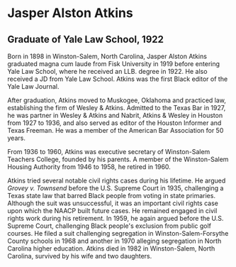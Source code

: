# Jasper Alston Atkins
## Graduate of Yale Law School, 1922
Born in 1898 in Winston-Salem, North Carolina, Jasper Alston Atkins graduated magna cum laude from Fisk University in 1919 before entering Yale Law School, where he received an LLB. degree in 1922. He also received a JD from Yale Law School. Atkins was the first Black editor of the Yale Law Journal. 

After graduation, Atkins moved to Muskogee, Oklahoma and practiced law, establishing the firm of Wesley & Atkins. Admitted to the Texas Bar in 1927, he was partner in Wesley & Atkins and Nabrit, Atkins & Wesley in Houston from 1927 to 1936, and also served as editor of the Houston Informer and Texas Freeman. He was a member of the American Bar Association for 50 years.

From 1936 to 1960, Atkins was executive secretary of Winston-Salem Teachers College, founded by his parents. A member of the Winston-Salem Housing Authority from 1946 to 1958, he retired in 1960.

Atkins tried several notable civil rights cases during his lifetime. He argued *Grovey v. Townsend* before the U.S. Supreme Court in 1935, challenging a Texas state law that barred Black people from voting in state primaries. Although the suit was unsuccessful, it was an important civil rights case upon which the NAACP built future cases. He remained engaged in civil rights work during his retirement. In 1959, he again argued before the U.S. Supreme Court, challenging Black people's exclusion from public golf courses. He filed a suit challenging segregation in Winston-Salem-Forsythe County schools in 1968 and another in 1970 alleging segregation in North Carolina higher education. Atkins died in 1982 in Winston-Salem, North Carolina, survived by his wife and two daughters.
